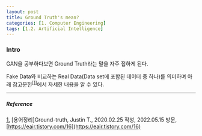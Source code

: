 ```yaml
---
layout: post
title: Ground Truth's mean?
categories: [1. Computer Engineering]
tags: [1.2. Artificial Intelligence]
---
```


### Intro

GAN을 공부하다보면 Ground Truth라는 말을 자주 접하게 된다.

Fake Data와 비교하는 Real Data(Data set에 포함된 데이터 중 하나)를 의미하며 아래 참고문헌<sup><a href="#footnote_1_1" name="footnote_1_2">[1]</a></sup>에서 자세한 내용을 알 수 있다.

---

##### Reference

<a href="#footnote_1_2" name="footnote_1_1">1.</a> [용어정리]Ground-truth, Justin T., 2020.02.25 작성, 2022.05.15 방문, [https://eair.tistory.com/16](https://eair.tistory.com/16)